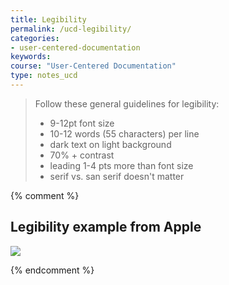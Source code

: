 ```yaml
---
title: Legibility
permalink: /ucd-legibility/
categories:
- user-centered-documentation
keywords:
course: "User-Centered Documentation"
type: notes_ucd
---
```


> Follow these general guidelines for legibility:
>
> * 9-12pt font size
> * 10-12 words (55 characters) per line
> * dark text on light background
> * 70% + contrast
> * leading 1-4 pts more than font size
> * serif vs. san serif doesn't matter

{% comment %}
## Legibility example from Apple

<a href="http://help.apple.com/iphone/10/#/iph3bf432fd"><img src="/user_centered_doc/media/rasters/applelegibility.png"/></a>

{% endcomment %}
